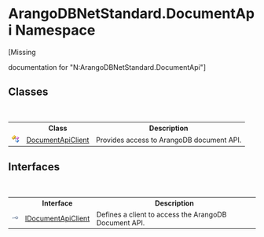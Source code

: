 # ArangoDBNetStandard.DocumentApi Namespace
 

\[Missing <summary> documentation for "N:ArangoDBNetStandard.DocumentApi"\]


## Classes
&nbsp;<table><tr><th></th><th>Class</th><th>Description</th></tr><tr><td>![Public class](media/pubclass.gif "Public class")</td><td><a href="cd42246b-93a7-65bc-606d-b54b1f465670">DocumentApiClient</a></td><td>
Provides access to ArangoDB document API.</td></tr></table>

## Interfaces
&nbsp;<table><tr><th></th><th>Interface</th><th>Description</th></tr><tr><td>![Public interface](media/pubinterface.gif "Public interface")</td><td><a href="51df5b95-04af-da7c-e481-e78cd0e61d1c">IDocumentApiClient</a></td><td>
Defines a client to access the ArangoDB Document API.</td></tr></table>&nbsp;

